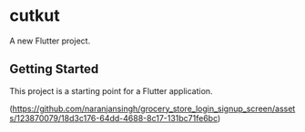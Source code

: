 # cutkut

A new Flutter project.

## Getting Started

This project is a starting point for a Flutter application.

(https://github.com/naranjansingh/grocery_store_login_signup_screen/assets/123870079/18d3c176-64dd-4688-8c17-131bc71fe6bc)

